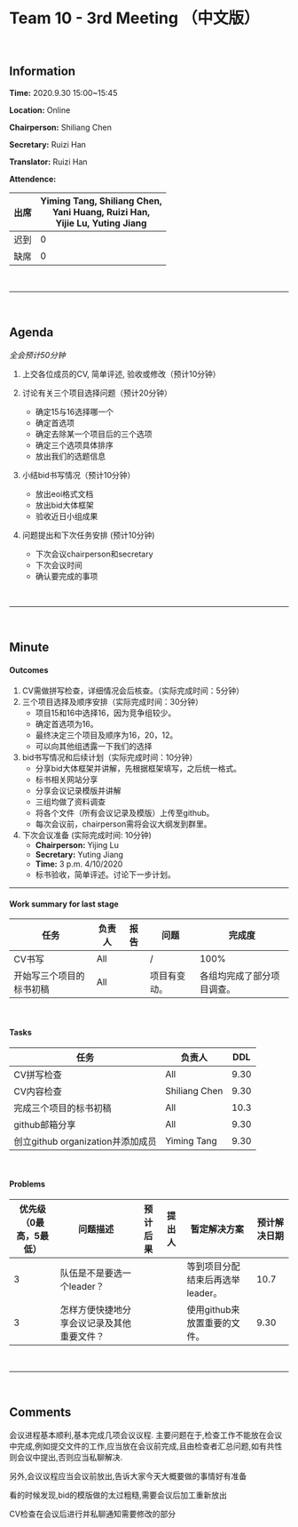 # Team 10 - 3rd Meeting （中文版）

<br>

## Information

**Time:** 2020.9.30 15:00~15:45

**Location:** Online

**Chairperson:** Shiliang Chen

**Secretary:** Ruizi Han

**Translator:** Ruizi Han

**Attendence:**

| 出席 | Yiming Tang, Shiliang Chen,<br>Yani Huang, Ruizi Han,<br>Yijie Lu, Yuting Jiang |
| ---- | ------------------------------------------------------------ |
| 迟到 | 0                                                            |
| 缺席 | 0                                                            |

<br>

-----
<br>

## Agenda

*全会预计50分钟*

1. 上交各位成员的CV, 简单评述, 验收或修改（预计10分钟）
2. 讨论有关三个项目选择问题（预计20分钟）
	- 确定15与16选择哪一个
	- 确定首选项
	- 确定去除某一个项目后的三个选项
	- 确定三个选项具体排序
	- 放出我们的选题信息
3. 小结bid书写情况（预计10分钟）
	- 放出eoi格式文档
	- 放出bid大体框架
	- 验收近日小组成果

4. 问题提出和下次任务安排 (预计10分钟)
	- 下次会议chairperson和secretary
	- 下次会议时间
	- 确认要完成的事项

<br>

-----

<br>

## Minute

#### Outcomes

1. CV需做拼写检查，详细情况会后核查。（实际完成时间：5分钟）
2. 三个项目选择及顺序安排（实际完成时间：30分钟）
	- 项目15和16中选择16，因为竞争组较少。
	- 确定首选项为16。
	- 最终决定三个项目及顺序为16，20，12。
	- 可以向其他组透露一下我们的选择
3. bid书写情况和后续计划（实际完成时间：10分钟）
	- 分享bid大体框架并讲解，先根据框架填写，之后统一格式。
	- 标书相关网站分享
	- 分享会议记录模版并讲解
	- 三组均做了资料调查
	- 将各个文件（所有会议记录及模版）上传至github。
	- 每次会议前，chairperson需将会议大纲发到群里。
4. 下次会议准备 (实际完成时间: 10分钟)
	- **Chairperson:** Yijing Lu
	- **Secretary:** Yuting Jiang
	- **Time:** 3 p.m. 4/10/2020
	- 标书验收，简单评述。讨论下一步计划。

------

#### Work summary for last stage

| **任务**                          | **负责人**    | **报告** | **问题** | **完成度** |
| --------------------------------- | ------------ | -------- | -------- | ---------- |
| CV书写 | All |  | / | 100% |
| 开始写三个项目的标书初稿 | All |  | 项目有变动。 | 各组均完成了部分项目调查。 |

<br>

#### Tasks 

| **任务** | **负责人** | **DDL** |
| ---- | ------ | ---- |
| CV拼写检查                       | All           |9.30|
| CV内容检查                        | Shiliang Chen | 9.30 |
| 完成三个项目的标书初稿 | All   | 10.3 |
| github邮箱分享                    | All           | 9.30 |
| 创立github organization并添加成员 | Yiming Tang   | 9.30 |

<br>

#### Problems

| **优先级（0最高，5最低）** | **问题描述**                               | **预计后果** | **提出人** | **暂定解决方案**                 | **预计解决日期** |
| -------------------------- | ------------------------------------------ | ------------ | ---------- | -------------------------------- | ---------------- |
| 3                          | 队伍是不是要选一个leader？                 |              |            | 等到项目分配结束后再选举leader。 | 10.7             |
| 3                          | 怎样方便快捷地分享会议记录及其他重要文件？ |              |            | 使用github来放置重要的文件。     | 9.30             |

<br>

------

<br>

## Comments

会议进程基本顺利,基本完成几项会议议程. 主要问题在于,检查工作不能放在会议中完成,例如提交文件的工作,应当放在会议前完成,且由检查者汇总问题,如有共性则会议中提出,否则应当私聊解决.

另外,会议议程应当会议前放出,告诉大家今天大概要做的事情好有准备

看的时候发现,bid的模版做的太过粗糙,需要会议后加工重新放出

CV检查在会议后进行并私聊通知需要修改的部分



